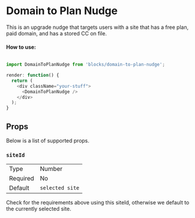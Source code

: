 Domain to Plan Nudge
=========
This is an upgrade nudge that targets users with a site that has a free plan,
paid domain, and has a stored CC on file.

#### How to use:

```js

import DomainToPlanNudge from 'blocks/domain-to-plan-nudge';

render: function() {
  return (
    <div className="your-stuff">
      <DomainToPlanNudge />
    </div>
  );
}
```

## Props

Below is a list of supported props.

### `siteId`

<table>
	<tr><td>Type</td><td>Number</td></tr>
	<tr><td>Required</td><td>No</td></tr>
	<tr><td>Default</td><td><code>selected site</code></td></tr>
</table>

Check for the requirements above using this siteId, 
otherwise we default to the currently selected site.
